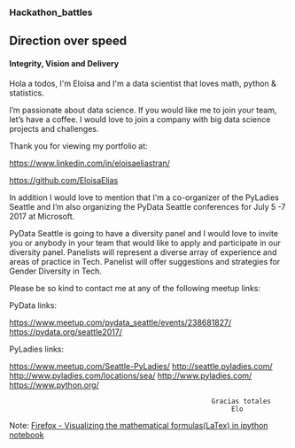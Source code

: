 ### Hackathon_battles

## Direction over speed
#### Integrity, Vision and Delivery

Hola a todos, I'm Eloisa and I'm a data scientist that loves math, python & statistics. 

I’m passionate about data science. If you would like me to join your team, let’s have a coffee. I would love to join a company with big data science projects and challenges.

Thank you for viewing my portfolio at:

https://www.linkedin.com/in/eloisaeliastran/ 

https://github.com/EloisaElias

In addition I would love to mention that I'm a co-organizer of the PyLadies Seattle and I’m also organizing the PyData Seattle conferences for July 5 -7 2017 at Microsoft. 

PyData Seattle is going to have a diversity panel and I would love to invite you or anybody in your team that would like to apply and participate in our diversity panel. Panelists will represent a diverse array of experience and areas of practice in Tech. Panelist will offer suggestions and strategies for Gender Diversity in Tech. 

Please be so kind to contact me at any of the following meetup links:

PyData links:

https://www.meetup.com/pydata_seattle/events/238681827/
https://pydata.org/seattle2017/

PyLadies links:

https://www.meetup.com/Seattle-PyLadies/
http://seattle.pyladies.com/
http://www.pyladies.com/locations/sea/
http://www.pyladies.com/
https://www.python.org/




                                                       Gracias totales
                                                            Elo



Note: [Firefox - Visualizing the mathematical formulas(LaTex) in ipython notebook](http://docs.mathjax.org/en/latest/installation.html#firefox-and-local-fonts) 

